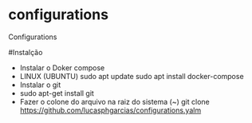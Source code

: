 # configurations
Configurations

#Instalção
 - Instalar o Doker compose
 - LINUX (UBUNTU)
     sudo apt update
     sudo apt install docker-compose
 - Instalar o git
 - sudo apt-get install git
 - Fazer o colone do arquivo na raiz do sistema (~)
  git clone https://github.com/lucasphgarcias/configurations.yalm
